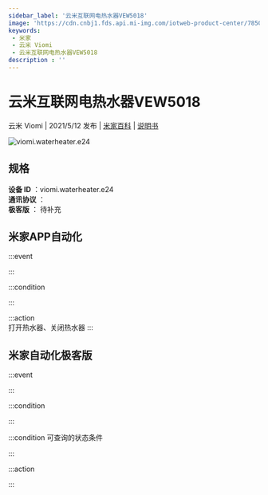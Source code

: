 ```yaml
---
sidebar_label: '云米互联网电热水器VEW5018'
image: 'https://cdn.cnbj1.fds.api.mi-img.com/iotweb-product-center/7850c8ca948a85666f7a3666d7ceb247_148.png?GalaxyAccessKeyId=AKVGLQWBOVIRQ3XLEW&Expires=9223372036854775807&Signature=0WLUzJ2GHNKQsQAk3/ra9/tdsa0='
keywords: 
 - 米家
 - 云米 Viomi
 - 云米互联网电热水器VEW5018
description : ''
---
```

# 云米互联网电热水器VEW5018

云米 Viomi | 2021/5/12 发布 | [米家百科](https://home.mi.com/webapp/content/baike/product/index.html?model=viomi.waterheater.e24) | [说明书](https://home.mi.com/views/introduction.html?model=viomi.waterheater.e24&region=cn)

![viomi.waterheater.e24](https://cdn.cnbj1.fds.api.mi-img.com/iotweb-product-center/7850c8ca948a85666f7a3666d7ceb247_148.png?GalaxyAccessKeyId=AKVGLQWBOVIRQ3XLEW&Expires=9223372036854775807&Signature=0WLUzJ2GHNKQsQAk3/ra9/tdsa0=)

## 规格  
> 
**设备 ID** ：viomi.waterheater.e24  
**通讯协议** ：  
**极客版**  ： 待补充 


## 米家APP自动化  

:::event  

:::

:::condition  

:::

:::action   
打开热水器、关闭热水器
:::

## 米家自动化极客版  

:::event  

:::

:::condition  

:::

:::condition 可查询的状态条件  

:::

:::action  

:::

        

